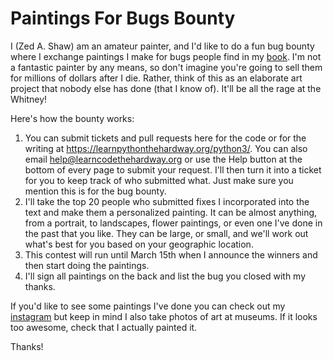 Paintings For Bugs Bounty
====

I (Zed A. Shaw) am an amateur painter, and I'd like to do a fun bug bounty where I exchange paintings I make for bugs people find in my [book](https://learnpythonthehardway.org/python3/).  I'm not a fantastic painter by any means, so don't imagine you're going to sell them for millions of dollars after I die.  Rather, think of this as an elaborate art project that nobody else has done (that I know of).  It'll be all the rage at the Whitney!

Here's how the bounty works:

1. You can submit tickets and pull requests here for the code or for the writing at https://learnpythonthehardway.org/python3/.  You can also email help@learncodethehardway.org or use the Help button at the bottom of every page to submit your request.  I'll then turn it into a ticket for you to keep track of who submitted what.  Just make sure you mention this is for the bug bounty.
2. I'll take the top 20 people who submitted fixes I incorporated into the text and make them a personalized painting.  It can be almost anything, from a portrait, to landscapes, flower paintings, or even one I've done in the past that you like.  They can be large, or small, and we'll work out what's best for you based on your geographic location.
3. This contest will run until March 15th when I announce the winners and then start doing the paintings.
4. I'll sign all paintings on the back and list the bug you closed with my thanks.

If you'd like to see some paintings I've done you can check out my [instagram](https://www.instagram.com/zedshaw/) but keep in mind I also take photos of art at museums.  If it looks too awesome, check that I actually painted it.

Thanks!


